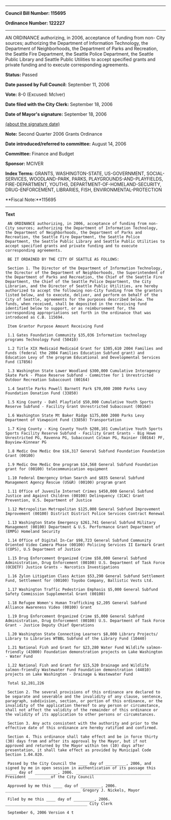 

********

**Council Bill Number: 115695**
   
**Ordinance Number: 122227**
********

 AN ORDINANCE authorizing, in 2006, acceptance of funding from non- City sources; authorizing the Department of Information Technology, the Department of Neighborhoods, the Department of Parks and Recreation, the Seattle Fire Department, the Seattle Police Department, the Seattle Public Library and Seattle Public Utilities to accept specified grants and private funding and to execute corresponding agreements.

**Status:** Passed
   
**Date passed by Full Council:** September 11, 2006
   
**Vote:** 8-0 (Excused: McIver)
   
**Date filed with the City Clerk:** September 18, 2006
   
**Date of Mayor's signature:** September 18, 2006
   
[(about the signature date)](/~public/approvaldate.htm)
   
   
**Note:** Second Quarter 2006 Grants Ordinance

   
**Date introduced/referred to committee:** August 14, 2006
   
**Committee:** Finance and Budget
   
**Sponsor:** MCIVER
   
   
**Index Terms:** GRANTS, WASHINGTON-STATE, US-GOVERNMENT, SOCIAL-SERVICES, WOODLAND-PARK, PARKS, PLAYGROUNDS-AND-PLAYFIELDS, FIRE-DEPARTMENT, YOUTHS, DEPARTMENT-OF-HOMELAND-SECURITY, DRUG-ENFORCEMENT, LIBRARIES, FISH, ENVIRONMENTAL-PROTECTION

**Fiscal Note:**115695

********

**Text**
   
```
 AN ORDINANCE authorizing, in 2006, acceptance of funding from non- City sources; authorizing the Department of Information Technology, the Department of Neighborhoods, the Department of Parks and Recreation, the Seattle Fire Department, the Seattle Police Department, the Seattle Public Library and Seattle Public Utilities to accept specified grants and private funding and to execute corresponding agreements.

 BE IT ORDAINED BY THE CITY OF SEATTLE AS FOLLOWS:

 Section 1. The Director of the Department of Information Technology, the Director of the Department of Neighborhoods, the Superintendent of the Department of Parks and Recreation, the Chief of the Seattle Fire Department, the Chief of the Seattle Police Department, the City Librarian, and the Director of Seattle Public Utilities, are hereby authorized to accept the following non-City funding from the grantors listed below, and to execute, deliver, and perform on behalf of the City of Seattle, agreements for the purposes described below. The funds, when received, shall be deposited in the receiving fund identified below to support, or as reimbursement for, the corresponding appropriations set forth in the ordinance that was introduced as C.B. 115694.

 Item Grantor Purpose Amount Receiving Fund

 1.1 Gates Foundation Community $35,036 Information technology programs Technology Fund (50410)

 1.2 Title XIX Medicaid Medicaid Grant for $305,610 2004 Families and Funds (federal the 2004 Families Education Subfund grant) and Education Levy of the program Educational and Developmental Services Fund (17856)

 1.3 Washington State Lower Woodland $300,000 Cumulative Interagency Skate Park - Phase Reserve Subfund - Committee for 1 Unrestricted Outdoor Recreation Subaccount (00164)

 1.4 Seattle Parks Powell Barnett Park $70,000 2000 Parks Levy Foundation Donation Fund (33850)

 1.5 King County - Dahl Playfield $50,000 Cumulative Youth Sports Reserve Subfund - Facility Grant Unrestricted Subaccount (00164)

 1.6 Washington State Mt Baker Ridge $175,000 2000 Parks Levy Department of Viewpoint Fund (33850) Transportation

 1.7 King County - King County Youth $208,101 Cumulative Youth Sports Sports Facility Reserve Subfund - Facility Grant Grants - Big Howe Unrestricted PG, Ravenna PG, Subaccount Colman PG, Rainier (00164) PF, Bayview-Kinnear PG

 1.8 Medic One Medic One $16,317 General Subfund Foundation Foundation Grant (00100)

 1.9 Medic One Medic One program $14,568 General Subfund Foundation grant for (00100) telecommunication equipment

 1.10 Federal Emergency Urban Search and $835 General Subfund Management Agency Rescue (US&R) (00100) program grant

 1.11 Office of Juvenile Internet Crimes $450,000 General Subfund Justice and Against Children (00100) Delinquency (ICAC) Grant Prevention, U.S. Department of Justice

 1.12 Metropolitan Metropolitan $125,000 General Subfund Improvement Improvement (00100) District District Police Services Contract Renewal

 1.13 Washington State Emergency $261,741 General Subfund Military Management (00100) Department & U.S. Performance Grant Department of (EMPG) Homeland Security

 1.14 Office of Digital In-Car $98,723 General Subfund Community Oriented Video Camera Phase (00100) Policing Services II Earmark Grant (COPS), U.S Department of Justice

 1.15 Drug Enforcement Organized Crime $58,000 General Subfund Administration, Drug Enforcement (00100) U.S. Department of Task Force (OCDETF) Justice Grants - Narcotics Investigations

 1.16 Zylon Litigation Class Action $53,290 General Subfund Settlement Fund, Settlement for (00100) Toyobo Company, Ballistic Vests Ltd.

 1.17 Washington Traffic Pedestrian Emphasis $5,000 General Subfund Safety Commission Supplemental Grant (00100)

 1.18 Refugee Women's Human Trafficking $2,205 General Subfund Alliance Awareness Video (00100) Grant

 1.19 Drug Enforcement Organized Crime $5,000 General Subfund Administration, Drug Enforcement (00100) U.S. Department of Task Force Grant - Justice Deputy Chief Operations

 1.20 Washington State Connecting Learners $8,000 Library Projects/ Library to Libraries WTBBL Subfund of the Library Fund (10440)

 1.21 National Fish and Grant for $23,280 Water Fund Wildlife salmon-friendly (43000) Foundation demonstration projects on Lake Washington - Water Fund

 1.22 National Fish and Grant for $15,520 Drainage and Wildlife salmon-friendly Wastewater Fund Foundation demonstration (44010) projects on Lake Washington - Drainage & Wastewater Fund

 Total $2,281,226

 Section 2. The several provisions of this ordinance are declared to be separate and severable and the invalidity of any clause, sentence, paragraph, subdivision, section, or portion of this ordinance, or the invalidity of the application thereof to any person or circumstance, shall not affect the validity of the remainder of this ordinance or the validity of its application to other persons or circumstances.

 Section 3. Any acts consistent with the authority and prior to the effective date of this ordinance are hereby ratified and confirmed.

 Section 4. This ordinance shall take effect and be in force thirty (30) days from and after its approval by the Mayor, but if not approved and returned by the Mayor within ten (10) days after presentation, it shall take effect as provided by Municipal Code Section 1.04.020.

 Passed by the City Council the ____ day of _________, 2006, and signed by me in open session in authentication of its passage this _____ day of __________, 2006. _________________________________ President __________of the City Council

 Approved by me this ____ day of _________, 2006. _________________________________ Gregory J. Nickels, Mayor

 Filed by me this ____ day of _________, 2006. ____________________________________ City Clerk

 September 6, 2006 Version 4 t

```
